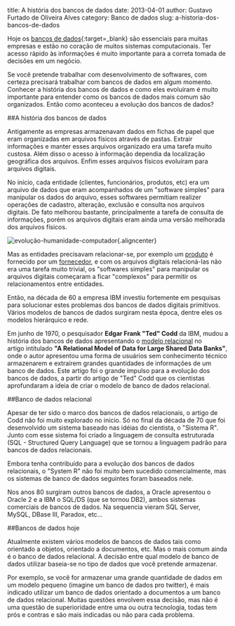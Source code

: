 title: A história dos bancos de dados
date: 2013-04-01
author: Gustavo Furtado de Oliveira Alves
category: Banco de dados
slug: a-historia-dos-bancos-de-dados

Hoje os [bancos de
dados](http://www.dicasdeprogramacao.com.br/o-que-e-um-banco-de-dados/ "O que é um Banco de Dados?"){:target=\_blank}
são essenciais para muitas empresas e estão no coração de muitos
sistemas computacionais. Ter acesso rápido às informações é muito
importante para a correta tomada de decisões em um negócio.

Se você pretende trabalhar com desenvolvimento de softwares, com certeza
precisará trabalhar com bancos de dados em algum momento. Conhecer a
história dos bancos de dados e como eles evoluíram é muito importante
para entender como os bancos de dados mais comum são organizados. Então
como aconteceu a evolução dos bancos de dados?

##A história dos bancos de dados

Antigamente as empresas armazenavam dados em fichas de papel que eram
organizadas em arquivos físicos através de pastas. Extrair informações e
manter esses arquivos organizado era uma tarefa muito custosa. Além
disso o acesso à informação dependia da localização geográfica dos
arquivos. Enfim esses arquivos físicos evoluíram para arquivos digitais.

No início, cada entidade (clientes, funcionários, produtos, etc) era um
arquivo de dados que eram acompanhados de um "software simples" para
manipular os dados do arquivo, esses softwares permitiam realizer
operações de cadastro, alteração, exclusão e consulta nos arquivos
digitais. De fato melhorou bastante, principalmente a tarefa de consulta
de informações, porém os arquivos digitais eram ainda uma versão
melhorada dos arquivos físicos.

![evolução-humanidade-computador](/images/a-historia-dos-bancos-de-dados/evolução-humanidade-computador.jpg){.aligncenter}

Mas as entidades precisavam relacionar-se, por exemplo um <span
style="text-decoration: underline;">produto</span> é fornecido por
um <span style="text-decoration: underline;">fornecedor</span>, e com os
arquivos digitais relacioná-las não era uma tarefa muito trivial, os
"softwares simples" para manipular os arquivos digitais começaram a
ficar "complexos" para permitir os relacionamentos entre
entidades.

Então, na década de 60 a empresa IBM investiu fortemente em
pesquisas para solucionar estes problemas dos bancos de dados digitais
primitivos. Vários modelos de bancos de dados surgiram nesta época,
dentre eles os modelos hierárquico e rede.

Em junho de 1970, o pesquisador **Edgar Frank "Ted" Codd** da IBM, mudou
a história dos bancos de dados apresentando o <span
style="text-decoration: underline;">modelo relacional</span> no
artigo intitulado **"A Relational Model of Data for Large Shared Data
Banks"**, onde o autor apresentou uma forma de usuários sem conhecimento
técnico armazenarem e extraírem grandes quantidades de informações de um
banco de dados. Este artigo foi o grande impulso para a evolução dos
bancos de dados, a partir do artigo de "Ted" Codd que os cientistas
aprofundaram a ideia de criar o modelo de banco de dados relacional.

##Banco de dados relacional

Apesar de ter sido o marco dos bancos de dados relacionais, o artigo de
Codd não foi muito explorado no início. Só no final da década de 70 que
foi desenvolvido um sistema baseado nas idéias do cientista, o "Sistema
R". Junto com esse sistema foi criado a linguagem de consulta
estruturada (SQL - Structured Query Language) que se tornou a linguagem
padrão para bancos de dados relacionais.

Embora tenha contribuído para a
evolução dos bancos de dados relacionais, o "System R" não foi muito bem
sucedido comercialmente, mas os sistemas de banco de dados seguintes
foram baseados nele.

Nos anos 80 surgiram outros bancos de dados, a Oracle apresentou o
Oracle 2 e a IBM o SQL/DS (que se tornou DB2), ambos sistemas comerciais
de bancos de dados. Na sequencia vieram SQL Server, MySQL, DBase III,
Paradox, etc...

##Bancos de dados hoje

Atualmente existem vários modelos de bancos de dados tais como orientado
a objetos, orientado a documentos, etc. Mas o mais comum ainda é o banco
de dados relacional. A decisão entre qual modelo de banco de dados
utilizar baseia-se no tipo de dados que você pretende armazenar.

Por exemplo, se você for armazenar uma grande quantidade de dados em um
modelo pequeno (imagine um banco de dados pro twitter), é mais indicado
utilizar um banco de dados orientado a documentos a um banco de dados
relacional. Muitas questões envolvem essa decisão, mas não é uma questão
de superioridade entre uma ou outra tecnologia, todas tem prós e contras
e são mais indicadas ou não para cada problema.
